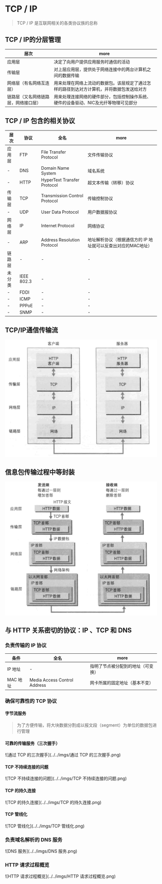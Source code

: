 # TCP / IP

> TCP / IP 是互联网相关的各类协议族的总称

## TCP / IP的分层管理

层次                 | more
------------------ | ---------------------------------------------
应用层                | 决定了向用户提供应用服务时通信的活动
传输层                | 对上层应用层，提供处于网络连接中的两台计算机之间的数据传输
网络层（有名网络互连层）       | 用来处理在网络上流动的数据包。该层规定了通过怎样的路径到达对方计算机，并将数据包发送给对方
链路层（又名网络链路层，网络接口层） | 用来处理连接网络的硬件部分，包括控制操作系统、硬件的设备驱动、NIC及光纤等物理可见部分

## TCP / IP 包含的相关协议

层次  | 协议         | 全名                            | more
--- | ---------- | ----------------------------- | ----------------------------------
应用层 | FTP        | File Transfer Protocol        | 文件传输协议
-   | DNS        | Domain Name System            | 域名系统
-   | HTTP       | HyperText Transfer Protocol   | 超文本传输（转移）协议
传输层 | TCP        | Transmission Control Protocol | 传输控制协议
-   | UDP        | User Data Protocol            | 用户数据报协议
网络层 | IP         | Internet Protocol             | 网络协议
-   | ARP        | Address Resolution Protocol   | 地址解析协议（根据通信方的 IP 地址就可以反查出对应的MAC地址）
链路层 | -          | -                             | -
未分类 | IEEE 802.3 | -                             | -
-   | FDDI       | -                             | -
-   | ICMP       | -                             | -
-   | PPPoE      | -                             | -
-   | SNMP       | -                             | -

## TCP/IP通信传输流

![TCP/IP通信传输流](../../imgs/TCP-IP通信传输流.png)

## 信息包传输过程中等封装

![信息包的封装](../../imgs/信息包的封装.png)

## 与 HTTP 关系密切的协议：IP 、TCP 和 DNS

### 负责传输的 IP 协议

条件     | 全名                           | more
------ | ---------------------------- | -----------------
IP 地址  | -                            | 指明了节点被分配到的地址（可变换）
MAC 地址 | Media Access Control Address | 网卡所属的固定地址（基本不变）

### 确保可靠性的 TCP 协议

#### 字节流服务

> 为了方便传输，将大块数据分割成以报文段（segment）为单位的数据包进行管理

#### 可靠的传输服务（三次握手）

![通过 TCP 的三次握手](../../imgs/通过 TCP 的三次握手.png)

#### TCP 不持续连接的问题

![TCP 不持续连接的问题](../../imgs/TCP 不持续连接的问题.png)

#### TCP 的持久连接

![TCP 的持久连接](../../imgs/TCP 的持久连接.png)

#### TCP 管线化

![TCP 管线化](../../imgs/TCP 管线化.png)

### 负责域名解析的 DNS 服务

![DNS 服务](../../imgs/DNS 服务.png)

### HTTP 请求过程概览

![HTTP 请求过程概览](../../imgs/HTTP 请求过程概览.png)
